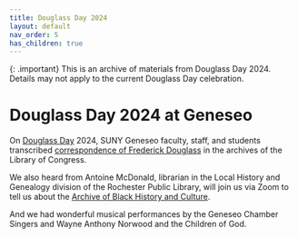 ```yaml
---
title: Douglass Day 2024
layout: default
nav_order: 5
has_children: true
---
```

{: .important}
This is an archive of materials from Douglass Day 2024. Details may not apply to the current Douglass Day celebration.

# Douglass Day 2024 at Geneseo

On [Douglass Day](https://douglassday.org) 2024, SUNY Geneseo faculty, staff, and students transcribed [correspondence of Frederick Douglass](https://www.loc.gov/search/?fa=partof:frederick+douglass+papers:+general+correspondence,+1841-1912) in the archives of the Library of Congress.

We also heard from Antoine McDonald, librarian in the Local History and Genealogy division of the Rochester Public Library, will join us via Zoom to tell us about the [Archive of Black History and Culture](https://roccitylibrary.org/archive-of-black-history-culture/).

And we had wonderful musical performances by the Geneseo Chamber Singers and Wayne Anthony Norwood and the Children of God.

<!-- returns on **February 14, 2024**, sponsored by the [Center for Digital Learning](https://geneseo.edu/cdl), the [Center for Integrative Learning](https://www.geneseo.edu/cil), and the [Department of Music &amp; Musical Theatre](https://www.geneseo.edu/music).

Described by its national [organizers](https://douglassday.org/about/) as a day of "collective action for Black history," every year Douglass Day gives participants the opportunity to [create communal spaces for remembering and preserving Black history with Black communities](https://douglassday.org/about/principles/) in ways that promote critical reflection and joy.

Each year, the Douglass Day organizers invite people everywhere to help transcribe digitized collections important to Black history. Previous "transcribe-a-thons" have focused on records from the [Colored Conventions project](https://coloredconventions.org/) and papers of Anna Julia Cooper, Mary Church Terrell, and Mary Ann Shadd Cary.

This year's transcribe-a-thon will feature [correspondence of Frederick Douglass himself](https://www.loc.gov/search/?fa=partof:frederick+douglass+papers:+general+correspondence,+1841-1912) in the archives of the Library of Congress.

<div style="text-align: center;"><a href="https://douglassday.org"><img src="assets/douglassday-poster.jpg" alt="Poster for Douglass Day 2024" /></a></div> -->

<!-- {: .alt-warning}
Go directly to the [2024 schedule]({{ site.url }}/schedule). -->